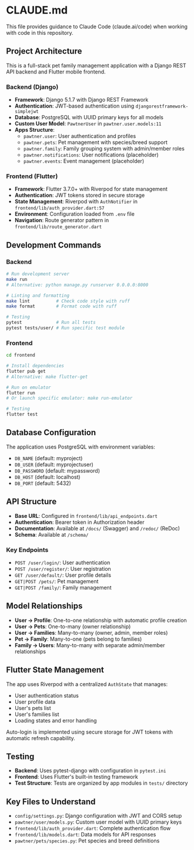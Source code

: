 # CLAUDE.md

This file provides guidance to Claude Code (claude.ai/code) when working with code in this repository.

## Project Architecture

This is a full-stack pet family management application with a Django REST API backend and Flutter mobile frontend.

### Backend (Django)
- **Framework**: Django 5.1.7 with Django REST Framework
- **Authentication**: JWT-based authentication using `djangorestframework-simplejwt`
- **Database**: PostgreSQL with UUID primary keys for all models
- **Custom User Model**: `PawtnerUser` in `pawtner.user.models:11`
- **Apps Structure**:
  - `pawtner.user`: User authentication and profiles
  - `pawtner.pets`: Pet management with species/breed support
  - `pawtner.family`: Family grouping system with admin/member roles
  - `pawtner.notifications`: User notifications (placeholder)
  - `pawtner.events`: Event management (placeholder)

### Frontend (Flutter)
- **Framework**: Flutter 3.7.0+ with Riverpod for state management
- **Authentication**: JWT tokens stored in secure storage
- **State Management**: Riverpod with `AuthNotifier` in `frontend/lib/auth_provider.dart:57`
- **Environment**: Configuration loaded from `.env` file
- **Navigation**: Route generator pattern in `frontend/lib/route_generator.dart`

## Development Commands

### Backend
```bash
# Run development server
make run
# Alternative: python manage.py runserver 0.0.0.0:8000

# Linting and formatting
make lint          # Check code style with ruff
make format        # Format code with ruff

# Testing
pytest             # Run all tests
pytest tests/user/ # Run specific test module
```

### Frontend
```bash
cd frontend

# Install dependencies
flutter pub get
# Alternative: make flutter-get

# Run on emulator
flutter run
# Or launch specific emulator: make run-emulator

# Testing
flutter test
```

## Database Configuration

The application uses PostgreSQL with environment variables:
- `DB_NAME` (default: myproject)
- `DB_USER` (default: myprojectuser)
- `DB_PASSWORD` (default: mypassword)
- `DB_HOST` (default: localhost)
- `DB_PORT` (default: 5432)

## API Structure

- **Base URL**: Configured in `frontend/lib/api_endpoints.dart`
- **Authentication**: Bearer token in Authorization header
- **Documentation**: Available at `/docs/` (Swagger) and `/redoc/` (ReDoc)
- **Schema**: Available at `/schema/`

### Key Endpoints
- `POST /user/login/`: User authentication
- `POST /user/register/`: User registration
- `GET /user/default/`: User profile details
- `GET|POST /pets/`: Pet management
- `GET|POST /family/`: Family management

## Model Relationships

- **User → Profile**: One-to-one relationship with automatic profile creation
- **User → Pets**: One-to-many (owner relationship)
- **User → Families**: Many-to-many (owner, admin, member roles)
- **Pet → Family**: Many-to-one (pets belong to families)
- **Family → Users**: Many-to-many with separate admin/member relationships

## Flutter State Management

The app uses Riverpod with a centralized `AuthState` that manages:
- User authentication status
- User profile data
- User's pets list
- User's families list
- Loading states and error handling

Auto-login is implemented using secure storage for JWT tokens with automatic refresh capability.

## Testing

- **Backend**: Uses pytest-django with configuration in `pytest.ini`
- **Frontend**: Uses Flutter's built-in testing framework
- **Test Structure**: Tests are organized by app modules in `tests/` directory

## Key Files to Understand

- `config/settings.py`: Django configuration with JWT and CORS setup
- `pawtner/user/models.py`: Custom user model with UUID primary keys
- `frontend/lib/auth_provider.dart`: Complete authentication flow
- `frontend/lib/models.dart`: Data models for API responses
- `pawtner/pets/species.py`: Pet species and breed definitions